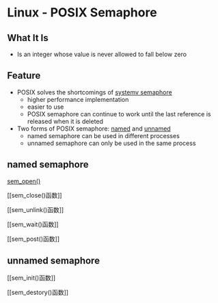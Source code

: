 # Linux - POSIX Semaphore

## What It Is

- Is an integer whose value is never allowed to fall below zero

## Feature

- POSIX solves the shortcomings of [systemv semaphore](linux-systemv-semaphore.md)
  - higher performance implementation
  - easier to use
  - POSIX semaphore can continue to work until the last reference is released when it is deleted
- Two forms of POSIX semaphore: [named](#named-semaphore) and [unnamed](#unnamed-semaphore)
  - named semaphore can be used in different processes
  - unnamed semaphore can only be used in the same process

## named semaphore

[sem_open()](linux-system-api-sem_open.md)

[[sem_close()函数]]

[[sem_unlink()函数]]

[[sem_wait()函数]]

[[sem_post()函数]]

## unnamed semaphore

[[sem_init()函数]]

[[sem_destory()函数]]
